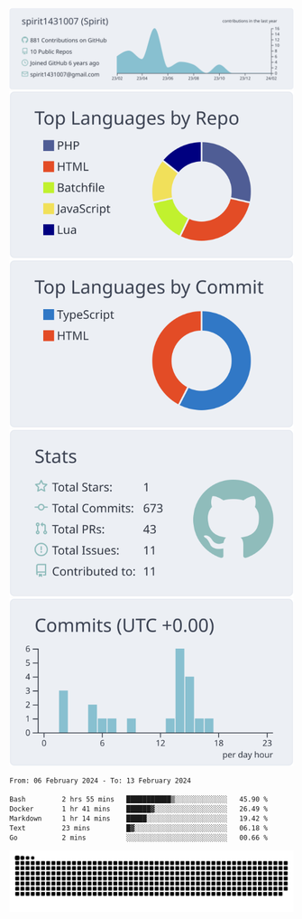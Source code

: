 [![](https://raw.githubusercontent.com/spirit1431007/spirit1431007/master/profile-summary-card-output/nord_bright/0-profile-details.svg)](https://git.io/spiritx)
[![](https://raw.githubusercontent.com/spirit1431007/spirit1431007/master/profile-summary-card-output/nord_bright/1-repos-per-language.svg)](https://git.io/spiritx) [![](https://raw.githubusercontent.com/spirit1431007/spirit1431007/master/profile-summary-card-output/nord_bright/2-most-commit-language.svg)](https://git.io/spiritx)
[![](https://raw.githubusercontent.com/spirit1431007/spirit1431007/master/profile-summary-card-output/nord_bright/3-stats.svg)](https://git.io/spiritx) [![](https://raw.githubusercontent.com/spirit1431007/spirit1431007/master/profile-summary-card-output/nord_bright/4-productive-time.svg)](https://git.io/spiritx)

<!--START_SECTION:waka-->

```txt
From: 06 February 2024 - To: 13 February 2024

Bash         2 hrs 55 mins   ███████████▒░░░░░░░░░░░░░   45.90 %
Docker       1 hr 41 mins    ██████▓░░░░░░░░░░░░░░░░░░   26.49 %
Markdown     1 hr 14 mins    █████░░░░░░░░░░░░░░░░░░░░   19.42 %
Text         23 mins         █▓░░░░░░░░░░░░░░░░░░░░░░░   06.18 %
Go           2 mins          ░░░░░░░░░░░░░░░░░░░░░░░░░   00.66 %
```

<!--END_SECTION:waka-->

![contribution](https://github.com/spirit1431007/spirit1431007/blob/output/github-contribution-grid-snake.svg)
